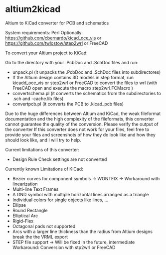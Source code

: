 altium2kicad
============

Altium to KiCad converter for PCB and schematics

System requirements: Perl
Optionally: https://github.com/cbernardo/kicad_oce_vis or https://github.com/twlostow/step2wrl or FreeCAD

To convert your Altium project to KiCad:

Go to the directory with your .PcbDoc and .SchDoc files and run:

* unpack.pl (it unpacks the .PcbDoc and .SchDoc files into subdirectores)
* If the Altium design contains 3D models in step format, run kicadd_oce_vis or step2wrl or FreeCAD to convert the files to wrl (with FreeCAD open and execute the macro step2wrl.FCMacro )
* convertschema.pl (it converts the schematics from the subdirectories to .sch and -cache.lib files)
* convertpcb.pl (it converts the PCB to .kicad_pcb files)

Due to the huge differences between Altium and KiCad, the weak fileformat documentation and the high complexity of the fileformats, this converter cannot guarantee the quality of the conversion. Please verify the output of the converter
If this converter does not work for your files, feel free to provide your files and screenshots of how they do look like and how they should look like, and I will try to help.

Current limitations of this converter:
* Design Rule Check settings are not converted


Currently known Limitations of KiCad:
* Bezier curves for component symbols -> WONTFIX -> Workaround with linearization
* Multi-line Text Frames
* A GND symbol with multiple horizontal lines arranged as a triangle
* Individual colors for single objects like lines, ...
* Ellipse
* Round Rectangle
* Elliptical Arc
* Rigid-Flex
* Octagonal pads not supported
* Arcs with a larger line thickness than the radius from Altium designs break the the VRML export
* STEP file support  -> Will be fixed in the future, intermediate Workaround: Conversion with stp2wrl or FreeCAD
